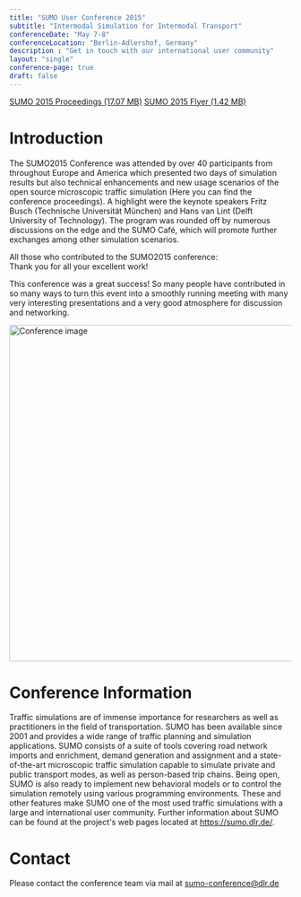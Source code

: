 ```yaml
---
title: "SUMO User Conference 2015"
subtitle: "Intermodal Simulation for Intermodal Transport"
conferenceDate: "May 7-8"
conferenceLocation: "Berlin-Adlershof, Germany"
description : "Get in touch with our international user community"
layout: "single"
conference-page: true
draft: false
---
```


<div class="btn-group" style="margin-bottom:40px;">
  <a href="https://elib.dlr.de/97714/1/SUMO2015_Proceeding.pdf" class="btn btn-info btn-sm btn-padding"><i class="fas fa-file-download"></i> SUMO 2015 Proceedings (17.07 MB)</a>
  <a href="../documents/2015/SUMO2015.pdf" class="btn btn-info btn-sm btn-padding"><i class="fas fa-file-download"></i> SUMO 2015 Flyer (1.42 MB)</a>
</div>

# Introduction
The SUMO2015 Conference was attended by over 40 participants from throughout Europe and America which presented two days of simulation results but also technical enhancements and new usage scenarios of the open source microscopic traffic simulation (Here you can find the conference proceedings). A highlight were the keynote speakers Fritz Busch (Technische Universität München) and Hans van Lint (Delft University of Technology). The program was rounded off by numerous discussions on the edge and the SUMO Café, which will promote further exchanges among other simulation scenarios.

All those who contributed to the SUMO2015 conference:   
Thank you for all your excellent work!

This conference was a great success! So many people have contributed in so many ways to turn this event into a smoothly running meeting with many very interesting presentations and a very good atmosphere for discussion and networking.

<!-- image -->
<div class="container-fluid text-center" style="padding:0 !important;">
  <img src="../images/conference_2015.jpg" style="width:600px;" alt="Conference image" class="img-responsive" />
</div>

# Conference Information
Traffic simulations are of immense importance for researchers as well as practitioners in the field of transportation. SUMO has been available since 2001 and provides a wide range of traffic planning and simulation applications. SUMO consists of a suite of tools covering road network imports and enrichment, demand generation and assignment and a state-of-the-art microscopic traffic simulation capable to simulate private and public transport modes, as well as person-based trip chains. Being open, SUMO is also ready to implement new behavioral models or to control the simulation remotely using various programming environments. These and other features make SUMO one of the most used traffic simulations with a large and international user community. Further information about SUMO can be found at the project's web pages located at <https://sumo.dlr.de/>.

# Contact
Please contact the conference team via mail at [sumo-conference@dlr.de](mailto:sumo-conference@dlr.de)